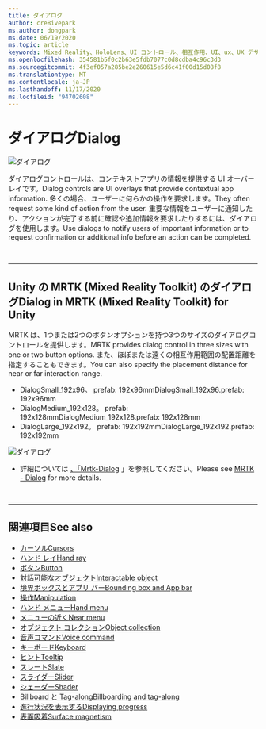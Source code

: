 ```yaml
---
title: ダイアログ
author: cre8ivepark
ms.author: dongpark
ms.date: 06/19/2020
ms.topic: article
keywords: Mixed Reality、HoloLens、UI コントロール、相互作用、UI、ux、UX デザイン、空間 UI、空間相互作用、3D UI、3D UX、mixed reality ヘッドセット、windows mixed reality ヘッドセット、virtual reality ヘッドセット、HoloLens、MRTK、Mixed Reality Toolkit
ms.openlocfilehash: 354581b5f0c2b63e5fdb7077c0d8cdba4c96c3d3
ms.sourcegitcommit: 4f3ef057a285be2e260615e5d6c41f00d15d08f8
ms.translationtype: MT
ms.contentlocale: ja-JP
ms.lasthandoff: 11/17/2020
ms.locfileid: "94702608"
---
```

# <a name="dialog"></a><span data-ttu-id="ded23-103">ダイアログ</span><span class="sxs-lookup"><span data-stu-id="ded23-103">Dialog</span></span>

![ダイアログ](images/MRTK_UX_Dialog.jpg)

<span data-ttu-id="ded23-105">ダイアログコントロールは、コンテキストアプリの情報を提供する UI オーバーレイです。</span><span class="sxs-lookup"><span data-stu-id="ded23-105">Dialog controls are UI overlays that provide contextual app information.</span></span> <span data-ttu-id="ded23-106">多くの場合、ユーザーに何らかの操作を要求します。</span><span class="sxs-lookup"><span data-stu-id="ded23-106">They often request some kind of action from the user.</span></span> <span data-ttu-id="ded23-107">重要な情報をユーザーに通知したり、アクションが完了する前に確認や追加情報を要求したりするには、ダイアログを使用します。</span><span class="sxs-lookup"><span data-stu-id="ded23-107">Use dialogs to notify users of important information or to request confirmation or additional info before an action can be completed.</span></span>

<br>

---

## <a name="dialog-in-mrtk-mixed-reality-toolkit-for-unity"></a><span data-ttu-id="ded23-108">Unity の MRTK (Mixed Reality Toolkit) のダイアログ</span><span class="sxs-lookup"><span data-stu-id="ded23-108">Dialog in MRTK (Mixed Reality Toolkit) for Unity</span></span>
<span data-ttu-id="ded23-109">MRTK は、1つまたは2つのボタンオプションを持つ3つのサイズのダイアログコントロールを提供します。</span><span class="sxs-lookup"><span data-stu-id="ded23-109">MRTK provides dialog control in three sizes with one or two button options.</span></span> <span data-ttu-id="ded23-110">また、ほぼまたは遠くの相互作用範囲の配置距離を指定することもできます。</span><span class="sxs-lookup"><span data-stu-id="ded23-110">You can also specify the placement distance for near or far interaction range.</span></span> 

- <span data-ttu-id="ded23-111">DialogSmall_192x96。 prefab: 192x96mm</span><span class="sxs-lookup"><span data-stu-id="ded23-111">DialogSmall_192x96.prefab: 192x96mm</span></span>
- <span data-ttu-id="ded23-112">DialogMedium_192x128。 prefab: 192x128mm</span><span class="sxs-lookup"><span data-stu-id="ded23-112">DialogMedium_192x128.prefab: 192x128mm</span></span>
- <span data-ttu-id="ded23-113">DialogLarge_192x192。 prefab: 192x192mm</span><span class="sxs-lookup"><span data-stu-id="ded23-113">DialogLarge_192x192.prefab: 192x192mm</span></span>

![ダイアログ](images/MRTK_UX_Dialog_Types.jpg)


* <span data-ttu-id="ded23-115">詳細については [、「Mrtk-Dialog](https://microsoft.github.io/MixedRealityToolkit-Unity/Assets/MRTK/SDK/Experimental/Dialog/README_Dialog.html) 」を参照してください。</span><span class="sxs-lookup"><span data-stu-id="ded23-115">Please see [MRTK - Dialog](https://microsoft.github.io/MixedRealityToolkit-Unity/Assets/MRTK/SDK/Experimental/Dialog/README_Dialog.html) for more details.</span></span>

<br>

---

## <a name="see-also"></a><span data-ttu-id="ded23-116">関連項目</span><span class="sxs-lookup"><span data-stu-id="ded23-116">See also</span></span>

* [<span data-ttu-id="ded23-117">カーソル</span><span class="sxs-lookup"><span data-stu-id="ded23-117">Cursors</span></span>](cursors.md)
* [<span data-ttu-id="ded23-118">ハンド レイ</span><span class="sxs-lookup"><span data-stu-id="ded23-118">Hand ray</span></span>](point-and-commit.md)
* [<span data-ttu-id="ded23-119">ボタン</span><span class="sxs-lookup"><span data-stu-id="ded23-119">Button</span></span>](button.md)
* [<span data-ttu-id="ded23-120">対話可能なオブジェクト</span><span class="sxs-lookup"><span data-stu-id="ded23-120">Interactable object</span></span>](interactable-object.md)
* [<span data-ttu-id="ded23-121">境界ボックスとアプリ バー</span><span class="sxs-lookup"><span data-stu-id="ded23-121">Bounding box and App bar</span></span>](app-bar-and-bounding-box.md)
* [<span data-ttu-id="ded23-122">操作</span><span class="sxs-lookup"><span data-stu-id="ded23-122">Manipulation</span></span>](direct-manipulation.md)
* [<span data-ttu-id="ded23-123">ハンド メニュー</span><span class="sxs-lookup"><span data-stu-id="ded23-123">Hand menu</span></span>](hand-menu.md)
* [<span data-ttu-id="ded23-124">メニューの近く</span><span class="sxs-lookup"><span data-stu-id="ded23-124">Near menu</span></span>](near-menu.md)
* [<span data-ttu-id="ded23-125">オブジェクト コレクション</span><span class="sxs-lookup"><span data-stu-id="ded23-125">Object collection</span></span>](object-collection.md)
* [<span data-ttu-id="ded23-126">音声コマンド</span><span class="sxs-lookup"><span data-stu-id="ded23-126">Voice command</span></span>](voice-input.md)
* [<span data-ttu-id="ded23-127">キーボード</span><span class="sxs-lookup"><span data-stu-id="ded23-127">Keyboard</span></span>](keyboard.md)
* [<span data-ttu-id="ded23-128">ヒント</span><span class="sxs-lookup"><span data-stu-id="ded23-128">Tooltip</span></span>](tooltip.md)
* [<span data-ttu-id="ded23-129">スレート</span><span class="sxs-lookup"><span data-stu-id="ded23-129">Slate</span></span>](slate.md)
* [<span data-ttu-id="ded23-130">スライダー</span><span class="sxs-lookup"><span data-stu-id="ded23-130">Slider</span></span>](slider.md)
* [<span data-ttu-id="ded23-131">シェーダー</span><span class="sxs-lookup"><span data-stu-id="ded23-131">Shader</span></span>](shader.md)
* [<span data-ttu-id="ded23-132">Billboard と Tag-along</span><span class="sxs-lookup"><span data-stu-id="ded23-132">Billboarding and tag-along</span></span>](billboarding-and-tag-along.md)
* [<span data-ttu-id="ded23-133">進行状況を表示する</span><span class="sxs-lookup"><span data-stu-id="ded23-133">Displaying progress</span></span>](progress.md)
* [<span data-ttu-id="ded23-134">表面吸着</span><span class="sxs-lookup"><span data-stu-id="ded23-134">Surface magnetism</span></span>](surface-magnetism.md)

